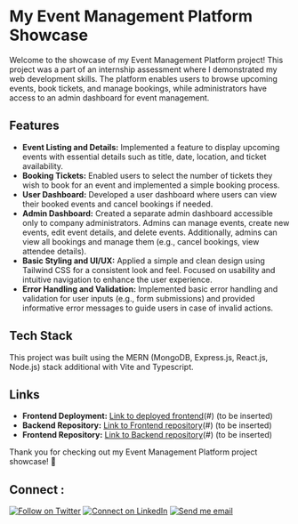 

# My Event Management Platform Showcase 

Welcome to the showcase of my Event Management Platform project! This project was a part of an internship assessment where I demonstrated my web development skills. The platform enables users to browse upcoming events, book tickets, and manage bookings, while administrators have access to an admin dashboard for event management.

## Features
- **Event Listing and Details:** Implemented a feature to display upcoming events with essential details such as title, date, location, and ticket availability.
- **Booking Tickets:** Enabled users to select the number of tickets they wish to book for an event and implemented a simple booking process.
- **User Dashboard:** Developed a user dashboard where users can view their booked events and cancel bookings if needed.
- **Admin Dashboard:** Created a separate admin dashboard accessible only to company administrators. Admins can manage events, create new events, edit event details, and delete events. Additionally, admins can view all bookings and manage them (e.g., cancel bookings, view attendee details).
- **Basic Styling and UI/UX:** Applied a simple and clean design using Tailwind CSS for a consistent look and feel. Focused on usability and intuitive navigation to enhance the user experience.
- **Error Handling and Validation:** Implemented basic error handling and validation for user inputs (e.g., form submissions) and provided informative error messages to guide users in case of invalid actions.

## Tech Stack
This project was built using the MERN (MongoDB, Express.js, React.js, Node.js) stack additional with Vite and Typescript.

## Links
- **Frontend Deployment:** [Link to deployed frontend](https://event-managemnt-platform-frontend.vercel.app/)(#) (to be inserted)
- **Backend Repository:** [Link to Frontend repository](https://github.com/soleil00/Event-managemnt-platform-frontend)(#) (to be inserted)
- **Frontend Repository:** [Link to Backend repository](https://github.com/soleil00/Event-managemnt-platform-backend)(#) (to be inserted)

Thank you for checking out my Event Management Platform project showcase! 🎉

## Connect :

[![Follow on Twitter](https://img.shields.io/badge/--twitter?label=Twitter&logo=Twitter&style=social)](https://twitter.com/rukundo_soleil/) 
[![Connect on LinkedIn](https://img.shields.io/badge/--linkedin?label=LinkedIn&logo=LinkedIn&style=social)](https://www.linkedin.com/in/rukundo-soleil-49688a295/)
[![Send me email](https://img.shields.io/badge/--gmail?label=Gmail&logo=Gmail&style=social)](mailto:srukundo02@gmail.com) 
